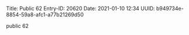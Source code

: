 Title: Public 62
Entry-ID: 20620
Date: 2021-01-10 12:34
UUID: b949734e-8854-59a8-afc1-a77b21269d50

public 62
